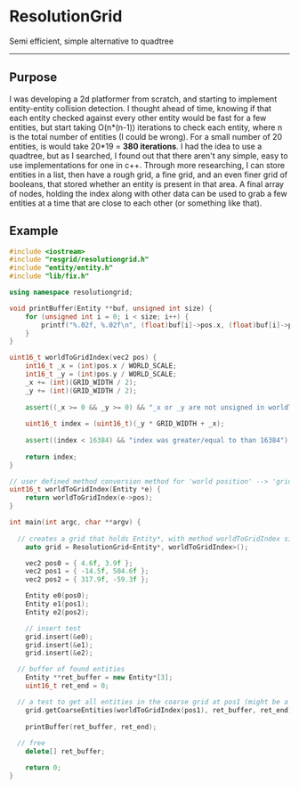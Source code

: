 # ResolutionGrid
Semi efficient, simple alternative to quadtree

---
## Purpose
I was developing a 2d platformer from scratch, and starting to implement entity-entity collision detection. I thought ahead of time, knowing if that each entity checked against every other entity would be fast for a few entities, but start taking O(n*(n-1)) iterations to check each entity, where n is the total number of entities (I could be wrong). For a small number of 20 entities, is would take 20\*19 = **380 iterations**. I had the idea to use a quadtree, but as I searched, I found out that there aren't any simple, easy to use implementations for one in c++. Through more researching, I can store entities in a list, then have a rough grid, a fine grid, and an even finer grid of booleans, that stored whether an entity is present in that area. A final array of nodes, holding the index along with other data can be used to grab a few entities at a time that are close to each other (or something like that).

## Example
```cpp
#include <iostream>
#include "resgrid/resolutiongrid.h"
#include "entity/entity.h"
#include "lib/fix.h"

using namespace resolutiongrid;

void printBuffer(Entity **buf, unsigned int size) {
	for (unsigned int i = 0; i < size; i++) {
		printf("%.02f, %.02f\n", (float)buf[i]->pos.x, (float)buf[i]->pos.y);
	}
}

uint16_t worldToGridIndex(vec2 pos) {
	int16_t _x = (int)pos.x / WORLD_SCALE;
	int16_t _y = (int)pos.y / WORLD_SCALE;
	_x += (int)(GRID_WIDTH / 2);
	_y += (int)(GRID_WIDTH / 2);
	
	assert((_x >= 0 && _y >= 0) && "_x or _y are not unsigned in worldToGridIndex()");
	
	uint16_t index = (uint16_t)(_y * GRID_WIDTH + _x);
	
	assert((index < 16384) && "index was greater/equal to than 16384");
	
	return index;
}

// user defined method conversion method for 'world position' --> 'grid index'
uint16_t worldToGridIndex(Entity *e) {
	return worldToGridIndex(e->pos);
}

int main(int argc, char **argv) {
	
  // creates a grid that holds Entity*, with method worldToGridIndex since there is no other easy way to get the position of the element
	auto grid = ResolutionGrid<Entity*, worldToGridIndex>();

	vec2 pos0 = { 4.6f, 3.9f };
	vec2 pos1 = { -14.5f, 504.6f };
	vec2 pos2 = { 317.9f, -59.3f };

	Entity e0(pos0);
	Entity e1(pos1);
	Entity e2(pos2);

	// insert test
	grid.insert(&e0);
	grid.insert(&e1);
	grid.insert(&e2);

  // buffer of found entities
	Entity **ret_buffer = new Entity*[3];
	uint16_t ret_end = 0;

  // a test to get all entities in the coarse grid at pos1 (might be a bug with how entities are retrieved, but it seems to work)
	grid.getCoarseEntities(worldToGridIndex(pos1), ret_buffer, ret_end);
	
	printBuffer(ret_buffer, ret_end);
	
  // free
	delete[] ret_buffer;

	return 0;
}
```

